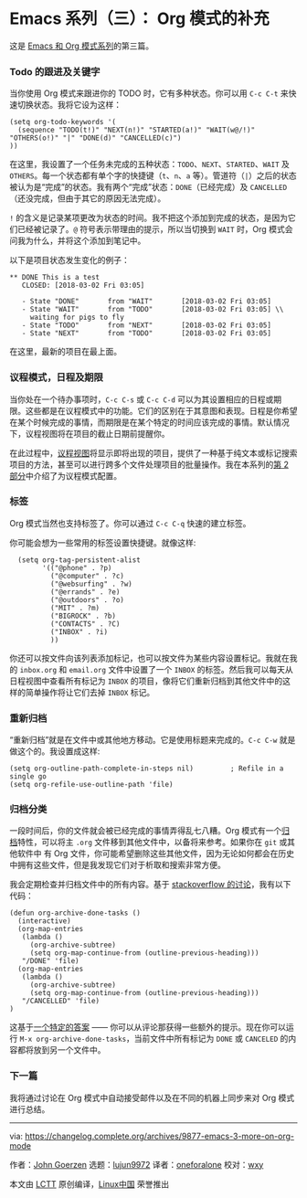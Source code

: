 [#]: collector: (lujun9972)
[#]: translator: (oneforalone)
[#]: reviewer: (wxy)
[#]: publisher: (wxy)
[#]: subject: (Emacs #3: More on org-mode)
[#]: via: (https://changelog.complete.org/archives/9877-emacs-3-more-on-org-mode)
[#]: author: (John Goerzen http://changelog.complete.org/archives/author/jgoerzen)
[#]: url: (https://linux.cn/article-10327-1.html)

Emacs 系列（三）： Org 模式的补充
======

这是 [Emacs 和 Org 模式系列][1]的第三篇。

### Todo 的跟进及关键字

当你使用 Org 模式来跟进你的 TODO 时，它有多种状态。你可以用 `C-c C-t` 来快速切换状态。我将它设为这样：

```
(setq org-todo-keywords '(
  (sequence "TODO(t!)" "NEXT(n!)" "STARTED(a!)" "WAIT(w@/!)" "OTHERS(o!)" "|" "DONE(d)" "CANCELLED(c)")
))
```

在这里，我设置了一个任务未完成的五种状态：`TODO`、`NEXT`、`STARTED`、`WAIT` 及 `OTHERS`。每一个状态都有单个字的快捷键（`t`、`n`、`a` 等）。管道符（`|`）之后的状态被认为是“完成”的状态。我有两个“完成”状态：`DONE`（已经完成）及 `CANCELLED`（还没完成，但由于其它的原因无法完成）。

`!` 的含义是记录某项更改为状态的时间。我不把这个添加到完成的状态，是因为它们已经被记录了。`@` 符号表示带理由的提示，所以当切换到 `WAIT` 时，Org 模式会问我为什么，并将这个添加到笔记中。

以下是项目状态发生变化的例子：

```
** DONE This is a test
   CLOSED: [2018-03-02 Fri 03:05]
  
   - State "DONE"       from "WAIT"       [2018-03-02 Fri 03:05]
   - State "WAIT"       from "TODO"       [2018-03-02 Fri 03:05] \\
     waiting for pigs to fly
   - State "TODO"       from "NEXT"       [2018-03-02 Fri 03:05]
   - State "NEXT"       from "TODO"       [2018-03-02 Fri 03:05]
```

在这里，最新的项目在最上面。

### 议程模式，日程及期限

当你处在一个待办事项时，`C-c C-s` 或 `C-c C-d` 可以为其设置相应的日程或期限。这些都是在议程模式中的功能。它们的区别在于其意图和表现。日程是你希望在某个时候完成的事情，而期限是在某个特定的时间应该完成的事情。默认情况下，议程视图将在项目的截止日期前提醒你。

在此过程中，[议程视图][3]将显示即将出现的项目，提供了一种基于纯文本或标记搜索项目的方法，甚至可以进行跨多个文件处理项目的批量操作。我在本系列的[第 2 部分][4]中介绍了为议程模式配置。

### 标签

Org 模式当然也支持标签了。你可以通过 `C-c C-q` 快速的建立标签。

你可能会想为一些常用的标签设置快捷键。就像这样:

```
  (setq org-tag-persistent-alist 
        '(("@phone" . ?p) 
          ("@computer" . ?c) 
          ("@websurfing" . ?w)
          ("@errands" . ?e)
          ("@outdoors" . ?o)
          ("MIT" . ?m)
          ("BIGROCK" . ?b)
          ("CONTACTS" . ?C)
          ("INBOX" . ?i)
          ))
```

你还可以按文件向该列表添加标记，也可以按文件为某些内容设置标记。我就在我的 `inbox.org` 和 `email.org` 文件中设置了一个 `INBOX` 的标签。然后我可以每天从日程视图中查看所有标记为 `INBOX` 的项目，像将它们重新归档到其他文件中的这样的简单操作将让它们去掉 `INBOX` 标记。

### 重新归档

“重新归档”就是在文件中或其他地方移动。它是使用标题来完成的。`C-c C-w` 就是做这个的。我设置成这样:

```
(setq org-outline-path-complete-in-steps nil)         ; Refile in a single go
(setq org-refile-use-outline-path 'file)
```

### 归档分类

一段时间后，你的文件就会被已经完成的事情弄得乱七八糟。Org 模式有一个[归档][6]特性，可以将主 `.org` 文件移到其他文件中，以备将来参考。如果你在 `git` 或其他软件中 有 Org 文件，你可能希望删除这些其他文件，因为无论如何都会在历史中拥有这些文件，但是我发现它们对于析取和搜索非常方便。

我会定期检查并归档文件中的所有内容。基于 [stackoverflow 的讨论][7]，我有以下代码：

```
(defun org-archive-done-tasks ()
  (interactive)
  (org-map-entries
   (lambda ()
     (org-archive-subtree)
     (setq org-map-continue-from (outline-previous-heading)))
   "/DONE" 'file)
  (org-map-entries
   (lambda ()
     (org-archive-subtree)
     (setq org-map-continue-from (outline-previous-heading)))
   "/CANCELLED" 'file)
)
```

这基于[一个特定的答案][8] —— 你可以从评论那获得一些额外的提示。现在你可以运行 `M-x org-archive-done-tasks`，当前文件中所有标记为 `DONE` 或 `CANCELED` 的内容都将放到另一个文件中。

### 下一篇

我将通过讨论在 Org 模式中自动接受邮件以及在不同的机器上同步来对 Org 模式进行总结。


--------------------------------------------------------------------------------

via: https://changelog.complete.org/archives/9877-emacs-3-more-on-org-mode

作者：[John Goerzen][a]
选题：[lujun9972][b]
译者：[oneforalone](https://github.com/oneforalone)
校对：[wxy](https://github.com/wxy)

本文由 [LCTT](https://github.com/LCTT/TranslateProject) 原创编译，[Linux中国](https://linux.cn/) 荣誉推出

[a]: http://changelog.complete.org/archives/author/jgoerzen
[b]: https://github.com/lujun9972
[1]: https://changelog.complete.org/archives/tag/emacs2018
[2]: https://orgmode.org/guide/TODO-Items.html#TODO-Items
[3]: https://orgmode.org/guide/Agenda-Views.html#Agenda-Views
[4]: https://linux.cn/article-10312-1.html
[5]: https://orgmode.org/guide/Tags.html#Tags
[6]: https://orgmode.org/guide/Archiving.html#Archiving
[7]: https://stackoverflow.com/questions/6997387/how-to-archive-all-the-done-tasks-using-a-single-command
[8]: https://stackoverflow.com/a/27043756
